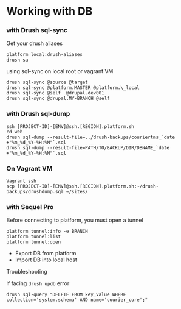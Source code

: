 # Working with DB

### with Drush sql-sync

Get your drush aliases

```
platform local:drush-aliases
drush sa
```

using sql-sync on local root or vagrant VM

```
drush sql-sync @source @target
drush sql-sync @platform.MASTER @platform.\_local
drush sql-sync @self  @drupal.dev001
drush sql-sync @drupal.MY-BRANCH @self
```

### with Drush sql-dump

    ssh [PROJECT-ID]-[ENV]@ssh.[REGION].platform.sh 
    cd web  
    drush sql-dump --result-file=../drush-backups/couriertms_`date +"%m_%d_%Y-%H:%M"`.sql
    drush sql-dump --result-file=PATH/TO/BACKUP/DIR/DBNAME_`date +"%m_%d_%Y-%H:%M"`.sql

### On Vagrant VM

```
Vagrant ssh
scp [PROJECT-ID]-[ENV]@ssh.[REGION].platform.sh:~/drush-backups/drushdump.sql ~/sites/
```

### with Sequel Pro

Before connecting to platform, you must open a tunnel

```
platform tunnel:info -e BRANCH
platform tunnel:list
platform tunnel:open
```

* Export DB from platform
* Import DB into local host

Troubleshooting

If facing `drush updb` error

```
drush sql-query "DELETE FROM key_value WHERE collection='system.schema' AND name='courier_core';"
```



